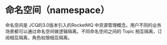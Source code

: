 # 命名空间（namespace）
命名空间是 JCQ的3.0版本引入的RocketMQ 中资源管理概念。用户不同的业务场景都可以通过命名空间做逻辑隔离。不同命名空间之间的 Topic 相互隔离，订阅相互隔离，角色权限相互隔离。



